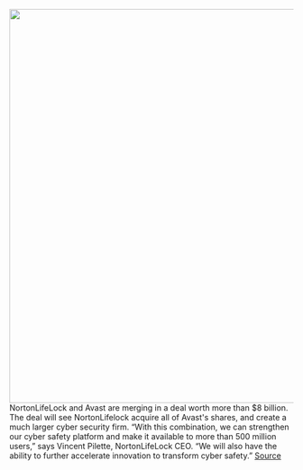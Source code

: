 <img src='https://cdn.vox-cdn.com/thumbor/PWKvDdUCalZzB960gD4zk3SGSLQ=/0x0:2040x1360/1200x800/filters:focal(857x517:1183x843)/cdn.vox-cdn.com/uploads/chorus_image/image/69708635/acastro_170621_1777_0008.0.jpg' width='700px' /><br/>
NortonLifeLock and Avast are merging in a deal worth more than $8 billion. The deal will see NortonLifelock acquire all of Avast's shares, and create a much larger cyber security firm. “With this combination, we can strengthen our cyber safety platform and make it available to more than 500 million users,” says Vincent Pilette, NortonLifeLock CEO. “We will also have the ability to further accelerate innovation to transform cyber safety.”
<a href='https://www.theverge.com/2021/8/11/22619667/nortonlifelock-avast-merger-deal-anti-virus-cyber-security-software'> Source <a/>